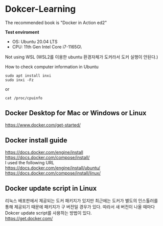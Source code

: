 # Dokcer-Learning
The recommended book is "Docker in Action ed2"

**Test enviroment**
- OS: Ubuntu 20.04 LTS
- CPU: 11th Gen Intel Core i7-1165G\

Not using WSL (WSL2를 이용한 ubuntu 환경자체가 도커라서 도커 실행이 안된다.)

How to check computer information in Ubuntu
```
sudo apt install inxi
sudo inxi -Fz
```
or
```
cat /proc/cpuinfo
```
## Docker Desktop for Mac or Windows or Linux
https://www.docker.com/get-started/

## Docker install guide
https://docs.docker.com/engine/install \
https://docs.docker.com/compose/install/ \
I used the following URL\
https://docs.docker.com/engine/install/ubuntu/ \
https://docs.docker.com/compose/install/linux/
## Docker update script in Linux
리눅스 배포판에서 제공되는 도커 패키지가 있지만 최근에는 도커가 별도의 인스톨러를 통해 제공되기 때문에 패키지가 구 버전일 경우가 있다. 따라서 새 버전이 나올 때마다 Dokcer update script를 사용하는 방법이 있다.\
https://get.docker.com/
